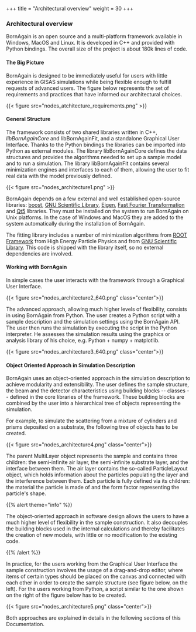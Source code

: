 +++
title = "Architectural overview"
weight = 30
+++

### Architectural overview

BornAgain is an open source and a multi-platform framework available in Windows, MacOS and Linux. It is developed in C++ and provided with Python bindings. The overall size of the project is about 180k lines of code.

#### The Big Picture

BornAgain is designed to be immediately useful for users with little experience in GISAS simulations while being flexible enough to fulfill requests of advanced users. The figure below represents the set of requirements and practices that have informed our architectural choices.

{{< figure src="nodes_atchitecture_requirements.png" >}}

#### General Structure

The framework consists of two shared libraries written in C++, *libBornAgainCore* and libBornAgainFit, and a standalone Graphical User Interface. Thanks to the Python bindings the libraries can be imported into Python as external modules. The library libBornAgainCore defines the data structures and provides the algorithms needed to set up a sample model and to run a simulation. The library libBornAgainFit contains several minimization engines and interfaces to each of them, allowing the user to fit real data with the model previously defined.

{{< figure src="nodes_architecture1.png" >}}

BornAgain depends on a few external and well established open-source libraries: 
[boost](http://www.boost.org/), 
[GNU Scientific Library](http://www.gnu.org/software/gsl/), 
[Eigen](http://eigen.tuxfamily.org/), 
[Fast Fourier Transformation](http://www.fftw.org/) and 
[Qt5](http://www.qt.io/developers/) libraries. They must be installed on the system to run BornAgain on Unix platforms. In the case of Windows and MacOS they are added to the system automatically during the installation of BornAgain.

The fitting library includes a number of minimization algorithms from 
[ROOT Framework](http://root.cern.ch/) from High Energy Particle Physics and from [GNU Scientific Library](http://www.gnu.org/software/gsl/). This code is shipped with the library itself, so no external dependencies are involved.

#### Working with BornAgain

In simple cases the user interacts with the framework through a Graphical User Interface.

{{< figure src="nodes_architecture2_640.png" class="center">}}

The advanced approach, allowing much higher levels of flexibility, consists in using BornAgain from Python. The user creates a Python script with a sample description and the simulation settings using the BornAgain API. The user then runs the simulation by executing the script in the Python interpreter. He assesses the simulation results using the graphics or analysis library of his choice, e.g. Python + numpy + matplotlib.

{{< figure src="nodes_architecture3_640.png" class="center">}}

#### Object Oriented Approach in Simulation Description

BornAgain uses an object-oriented approach in the simulation description to achieve modularity and extensibility. The user defines the sample structure, the beam and the detector characteristics using building blocks -- classes -- defined in the core libraries of the framework. These building blocks are combined by the user into a hierarchical tree of objects representing the simulation.

For example, to simulate the scattering from a mixture of cylinders and prisms deposited on a substrate, the following tree of objects has to be created.

{{< figure src="nodes_architecture4.png" class="center">}}

The parent MultiLayer object represents the sample and contains three children: the semi-infinite air layer, the semi-infinite substrate layer, and the interface between them. The air layer contains the so-called ParticleLayout object, which holds information about the particles populating the layer and the interference between them. Each particle is fully defined via its children: the material the particle is made of and the form factor representing the particle's shape.

{{% alert theme="info" %}}

The object-oriented approach in software design allows the users to have a much higher level of flexibility in the sample construction. It also decouples the building blocks used in the internal calculations and thereby facilitates the creation of new models, with little or no modification to the existing code.

{{% /alert %}}

In practice, for the users working from the Graphical User Interface the sample construction involves the usage of a drag-and-drop editor, where items of certain types should be placed on the canvas and connected with each other in order to create the sample structure (see figure below, on the left). For the users working from Python, a script similar to the one shown on the right of the figure below has to be created.

{{< figure src="nodes_architecture5.png" class="center">}}

Both approaches are explained in details in the following sections of this Documentation.


